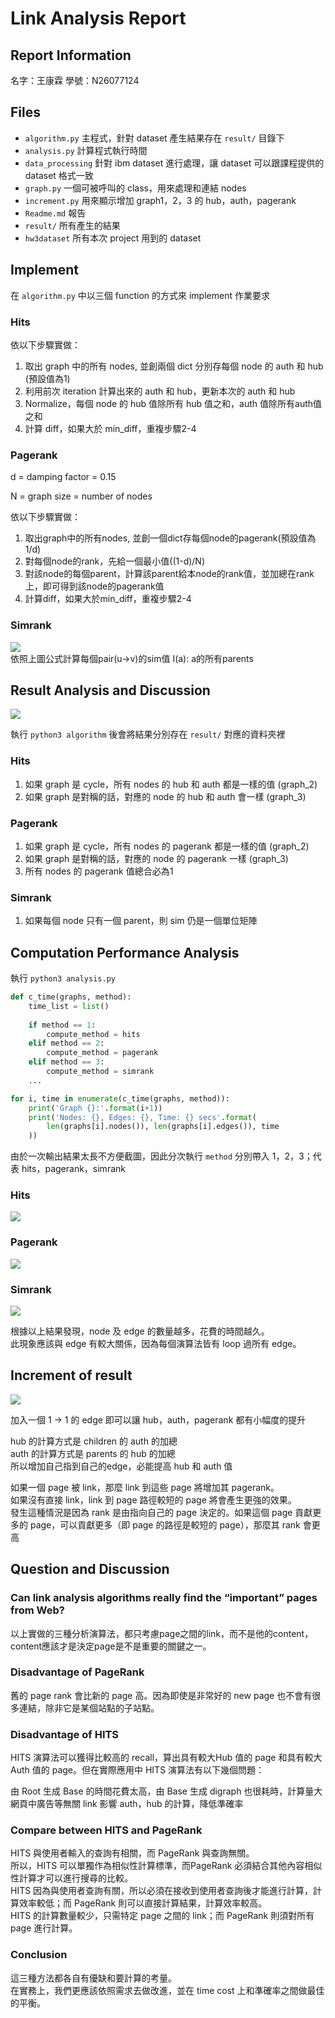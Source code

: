 # Link Analysis Report


## Report Information
名字：王康霖
學號：N26077124

## Files
- `algorithm.py` 主程式，針對 dataset 產生結果存在 `result/` 目錄下  
- `analysis.py` 計算程式執行時間  
- `data_processing` 針對 ibm dataset 進行處理，讓 dataset 可以跟課程提供的 dataset 格式一致  
- `graph.py` 一個可被呼叫的 class，用來處理和連結 nodes  
- `increment.py` 用來顯示增加 graph1，2，3 的 hub，auth，pagerank  
- `Readme.md` 報告  
- `result/` 所有產生的結果  
- `hw3dataset` 所有本次 project 用到的 dataset  

## Implement

在 `algorithm.py` 中以三個 function 的方式來 implement 作業要求
### Hits
依以下步驟實做：

1. 取出 graph 中的所有 nodes, 並創兩個 dict 分別存每個 node 的 auth 和 hub (預設值為1)
2. 利用前次 iteration 計算出來的 auth 和 hub，更新本次的 auth 和 hub
3. Normalize，每個 node 的 hub 值除所有 hub 值之和，auth 值除所有auth值之和
4. 計算 diff，如果大於 min_diff，重複步驟2-4

### Pagerank
d = damping factor = 0.15

N = graph size = number of nodes

依以下步驟實做：

1. 取出graph中的所有nodes, 並創一個dict存每個node的pagerank(預設值為1/d)
2. 對每個node的rank，先給一個最小值((1-d)/N)
3. 對該node的每個parent，計算該parent給本node的rank值，並加總在rank上，即可得到該node的pagerank值
4. 計算diff，如果大於min_diff，重複步驟2-4

### Simrank
![](https://i.imgur.com/yUqn2id.png)  
依照上圖公式計算每個pair(u->v)的sim值
I(a): a的所有parents


## Result Analysis and Discussion
![](https://i.imgur.com/AxxUouw.png)

執行 `python3 algorithm` 後會將結果分別存在 `result/` 對應的資料夾裡

### Hits
1. 如果 graph 是 cycle，所有 nodes 的 hub 和 auth 都是一樣的值 (graph_2)
2. 如果 graph 是對稱的話，對應的 node 的 hub 和 auth 會一樣 (graph_3)

### Pagerank
1. 如果 graph 是 cycle，所有 nodes 的 pagerank 都是一樣的值 (graph_2)
2. 如果 graph 是對稱的話，對應的 node 的 pagerank 一樣 (graph_3)
3. 所有 nodes 的 pagerank 值總合必為1

### Simrank
1. 如果每個 node 只有一個 parent，則 sim 仍是一個單位矩陣


## Computation Performance Analysis
執行 `python3 analysis.py`

```python
def c_time(graphs, method):
    time_list = list()
                                 
    if method == 1:
        compute_method = hits
    elif method == 2:
        compute_method = pagerank
    elif method == 3:
        compute_method = simrank
    ...
```       
```python    
for i, time in enumerate(c_time(graphs, method)):
    print('Graph {}:'.format(i+1))
    print('Nodes: {}, Edges: {}, Time: {} secs'.format(
        len(graphs[i].nodes()), len(graphs[i].edges()), time
    ))
```
由於一次輸出結果太長不方便截圖，因此分次執行
`method` 分別帶入 1，2，3；代表 hits，pagerank，simrank

### Hits
![](https://i.imgur.com/HoSl7ra.png)

### Pagerank
![](https://i.imgur.com/wbANOld.png)

### Simrank
![](https://i.imgur.com/ZDz3YoR.png)

根據以上結果發現，node 及 edge 的數量越多，花費的時間越久。  
此現象應該與 edge 有較大關係，因為每個演算法皆有 loop 過所有 edge。


## Increment of result
![](https://i.imgur.com/uQlgb6o.png)

加入一個 1 -> 1 的 edge 即可以讓 hub，auth，pagerank 都有小幅度的提升

hub 的計算方式是 children 的 auth 的加總  
auth 的計算方式是 parents 的 hub 的加總  
所以增加自己指到自己的edge，必能提高 hub 和 auth 值  

如果一個 page 被 link，那麼 link 到這些 page 將增加其 pagerank。  
如果沒有直接 link，link 到 page 路徑較短的 page 將會產生更強的效果。  
發生這種情況是因為 rank 是由指向自己的 page 決定的。如果這個 page 貢獻更多的 page，可以貢獻更多（即 page 的路徑是較短的 page），那麼其 rank 會更高

## Question and Discussion

### Can link analysis algorithms really find the “important” pages from Web?

以上實做的三種分析演算法，都只考慮page之間的link，而不是他的content，content應該才是決定page是不是重要的關鍵之一。

### Disadvantage of PageRank

舊的 page rank 會比新的 page 高。因為即使是非常好的 new page 也不會有很多連結，除非它是某個站點的子站點。

### Disadvantage of HITS

HITS 演算法可以獲得比較高的 recall，算出具有較大Hub 值的 page 和具有較大 Auth 值的 page。但在實際應用中 HITS 演算法有以下幾個問題：

由 Root 生成 Base 的時間花費太高，由 Base 生成 digraph 也很耗時，計算量大
網頁中廣告等無關 link 影響 auth，hub 的計算，降低準確率

### Compare between HITS and PageRank

HITS 與使用者輸入的查詢有相關，而 PageRank 與查詢無關。  
所以，HITS 可以單獨作為相似性計算標準，而PageRank 必須結合其他內容相似性計算才可以進行搜尋的比較。  
HITS 因為與使用者查詢有關，所以必須在接收到使用者查詢後才能進行計算，計算效率較低；而 PageRank 則可以直接計算結果，計算效率較高。  
HITS 的計算數量較少，只需特定 page 之間的 link；而 PageRank 則須對所有 page 進行計算。  

### Conclusion

這三種方法都各自有優缺和要計算的考量。  
在實務上，我們更應該依照需求去做改進，並在 time cost 上和準確率之間做最佳的平衡。
